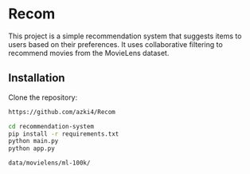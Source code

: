 # Recom

This project is a simple recommendation system that suggests items to users based on their preferences. It uses collaborative filtering to recommend movies from the MovieLens dataset.

## Installation
Clone the repository:
   ```bash
https://github.com/azki4/Recom

cd recommendation-system
pip install -r requirements.txt
python main.py
python app.py

data/movielens/ml-100k/

